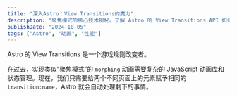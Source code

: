 ```yaml
---
title: "深入Astro：View Transitions的魔力"
description: "聚焦模式的核心技术揭秘。了解 Astro 的 View Transitions API 如何以声明式的方式实现平滑的页面过渡动画。"
publishDate: "2024-10-05"
tags: ["Astro", "动画", "性能"]
---
```


Astro 的 View Transitions 是一个游戏规则改变者。

在过去，实现类似“聚焦模式”的 `morphing` 动画需要复杂的 JavaScript 动画库和状态管理。现在，我们只需要给两个不同页面上的元素赋予相同的 `transition:name`，Astro 就会自动处理剩下的事情。